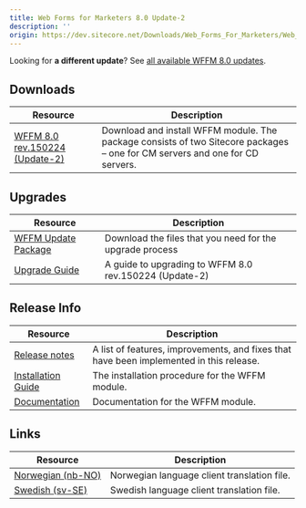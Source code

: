 ```yaml
---
title: Web Forms for Marketers 8.0 Update-2
description: ''
origin: https://dev.sitecore.net/Downloads/Web_Forms_For_Marketers/Web_Forms_for_Marketers_80/Web_Forms_for_Marketers_80_Update2
---
```


  <Alert variant='warning' mb={4}>
    <AlertIcon />
    

Looking for **a different update**? See [all available WFFM 8.0 updates](/downloads/Web_Forms_For_Marketers/Web_Forms_for_Marketers_80).


  </Alert>
  

## Downloads

 | Resource | Description |
 | --- | --- |
 | [WFFM 8.0 rev.150224 (Update-2)](https://scdp.blob.core.windows.net/downloads/Sitecore%20Experience%20Platform/8%200/Sitecore%20Experience%20Platform%208%20update2/Secure/Web%20Forms%20for%20Marketers%208.0%20rev.%20150224%20NOT%20SC%20PACKAGE.zip) | Download and install WFFM module. The package consists of two Sitecore packages – one for CM servers and one for CD servers. |

## Upgrades

 | Resource | Description |
 | --- | --- |
 | [WFFM Update Package](https://scdp.blob.core.windows.net/downloads/Web%20Forms%20For%20Marketers/Web%20Forms%20for%20Marketers%2080/Web%20Forms%20for%20Marketers%2080%20Update2/Secure/Web%20Forms%20for%20Marketers%2080%20rev150224%20Update%20package.zip) | Download the files that you need for the upgrade process  <br /> |
 | [Upgrade Guide](https://scdp.blob.core.windows.net/downloads/Web%20Forms%20For%20Marketers/Web%20Forms%20for%20Marketers%2080/Web%20Forms%20for%20Marketers%2080%20Update2/Secure/WFFM%2080%20Update%202%20Upgrade%20Guide.pdf) | A guide to upgrading to WFFM 8.0 rev.150224 (Update-2) |

## Release Info

 | Resource | Description |
 | --- | --- |
 | [Release notes](/Downloads/Downloads/Web_Forms_For_Marketers/Web_Forms_for_Marketers_80/Release_Notes#update2) | A list of features, improvements, and fixes that have been implemented in this release. |
 | [Installation Guide](/~/media/CA0E617E3937492CAAADA24CE2407F87.ashx) | The installation procedure for the WFFM module. |
 | [Documentation](https://doc.sitecore.com/legacy-docs/web-forms-for-marketers-8.0.pdf) | Documentation for the WFFM module. |

## Links

 | Resource | Description |
 | --- | --- |
 | [Norwegian (nb-NO)](https://sitecoredev.azureedge.net#) | Norwegian language client translation file. |
 | [Swedish (sv-SE)](https://scdp.blob.core.windows.net/downloads/Web%20Forms%20For%20Marketers/Web%20Forms%20for%20Marketers%2080/Web%20Forms%20for%20Marketers%2080%20Update2/Secure/WFFM80svSE150618.zip) | Swedish language client translation file. |